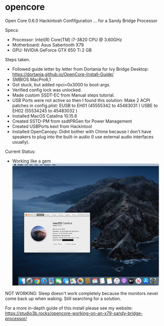 # opencore
Open Core 0.6.0 Hackintosh Confifguration 
... for a Sandy Bridge Processor

Specs: 
- Processor: Intel(R) Core(TM) i7-3820 CPU @ 3.60GHz
- Motherboard: Asus Sabertooth X79
- GPU: NVIDIA GeForce GTX 650 Ti 2 GB

Steps taken.
- Followed guide letter by letter from Dortania for Ivy Bridge Desktop: https://dortania.github.io/OpenCore-Install-Guide/
- SMBIOS MacPro6,1
- Got stuck, but added npci=0x3000 to boot-args.
- Verified config lock was unlocked.
- Made custom SSDT-EC from Manual steps tutorial.
- USB Ports were not active so then I found this solution: Make 2 ACPI patches in config.plist:
  EUSB to EH01 (45555342 to 45483031 )
  USBE to EH02 (55534245 to 45483032 ) 
- Installed MacOS Catalina 10.15.6
- Created SSTD-PM from ssdtPRGen for Power Management
- Created USBPorts.kext from Hackintool
- Installed OpenCanopy. Didnt bother with Chime because I don't have speakers to plug into the built-in audio (I use external audio interfaces usually).

Current Status:
-  Working like a gem
![Success Screenshot](https://github.com/aaronpfoltzer/opencore/blob/master/Images/Success-Screenshot.png)


NOT WORKING:
Sleep doesn't work completely because the monitors never come back up when waking.  Still searching for a solution.

For a more in-depth guide of this install please see my website: https://studio3b.rocks/opencore-working-on-an-x79-sandy-bridge-processor/
